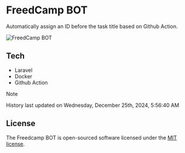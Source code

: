 # FreedCamp BOT

Automatically assign an ID before the task title based on Github Action.

![FreedCamp BOT](https://repository-images.githubusercontent.com/737932867/7d34798b-2680-471c-b089-a78a718d3d6a)

## Tech

- Laravel
- Docker
- Github Action

> [!NOTE]  
> History last updated on Wednesday, December 25th, 2024, 5:56:40 AM

## License

The Freedcamp BOT is open-sourced software licensed under the [MIT license](https://opensource.org/licenses/MIT).
